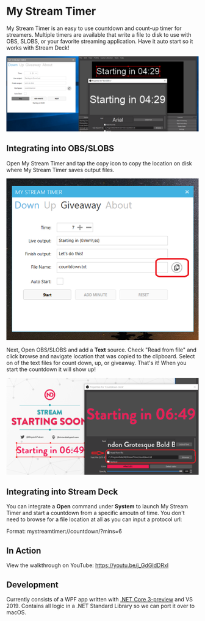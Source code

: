 # My Stream Timer
My Stream Timer is an easy to use countdown and count-up timer for streamers. Multiple timers are available that write a file to disk to use with OBS, SLOBS, or your favorite streaming application. Have it auto start so it works with Stream Deck!

![](Art/demo.png)


## Integrating into OBS/SLOBS

Open My Stream Timer and tap the copy icon to copy the location on disk where My Stream Timer saves output files.

![](Art/CopyLocation.png)

Next, Open OBS/SLOBS and add a **Text** source. Check "Read from file" and click browse and navigate location that was copied to the clipboard. Select on of the text files for count down, up, or giveaway. That's it! When you start the countdown it will show up!

![](Art/SelectFromFile.png)

## Integrating into Stream Deck

You can integrate a **Open** command under **System** to launch My Stream Timer and start a countdown from a specific amoutn of time. You don't need to browse for a file location at all as you can input a protocol url:

Format: mystreamtimer://countdown/?mins=6

## In Action

View the walkthrough on YouTube: https://youtu.be/j_GdGIdDRxI

## Development 
Currently consists of a WPF app written with [.NET Core 3-preview](https://devblogs.microsoft.com/dotnet/announcing-net-core-3-preview-3/) and VS 2019. Contains all logic in a .NET Standard Library so we can port it over to macOS.

